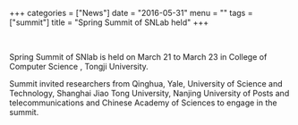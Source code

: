 +++
categories = ["News"]
date = "2016-05-31"
menu = ""
tags = ["summit"]
title = "Spring Summit of SNLab held"
+++

<br/>

Spring Summit of SNlab is held on March 21 to March 23 in College of Computer Science , Tongji University.

Summit invited researchers from Qinghua, Yale, University of Science and Technology, Shanghai Jiao Tong University, Nanjing University of Posts and telecommunications and Chinese Academy of Sciences to engage in the summit.
